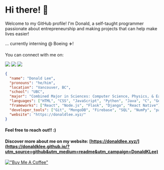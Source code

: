 # Hi there! 👋

Welcome to my GitHub profile! I'm Donald, a self-taught programmer passionate about entrepreneurship and making projects that can help make lives easier!

... currently interning @ Boeing ✈️!

You can connect with me on:

[<img src="https://img.shields.io/badge/linkedin-%230077B5.svg?&style=for-the-badge&logo=linkedin&logoColor=white" />](https://www.linkedin.com/in/donald-l-0024471a3/)
[<img src = "https://img.shields.io/badge/Twitter-1DA1F2?style=for-the-badge&logo=twitter&logoColor=white">](https://twitter.com/HiDonaldLee)
[<img src = "https://img.shields.io/badge/GitHub-100000?style=for-the-badge&logo=github&logoColor=white">](https://github.com/DonaldKLee)

```json
{
  "name": "Donald Lee",
  "pronouns": "he/him",
  "location": "Vancouver, BC",
  "school": "UBC",
  "major": "Combined Major in Sciences: Computer Science, Physics, & Earth and Environmental Sciences",
  "languages": ["HTML", "CSS", "JavaScript", "Python", "Java", "C", "Go", "R", "PHP"],
  "frameworks": ["React", "Node.js", "Flask", "Django", "React Native"],
  "developer_tools": ["Git", "MongoDB", "Firebase", "SQL", "NumPy", "pandas", "Matplotlib", "OpenCV"],
  "website": "https://donaldlee.xyz/"
}
```

#### Feel free to reach out!! :)
#### Discover more about me on my website: [https://donaldlee.xyz/](https://donaldklee.github.io/?utm_source=github&utm_medium=readme&utm_campaign=DonaldKLee)

[!["Buy Me A Coffee"](https://www.buymeacoffee.com/assets/img/custom_images/orange_img.png)](https://www.buymeacoffee.com/donaldlee)

